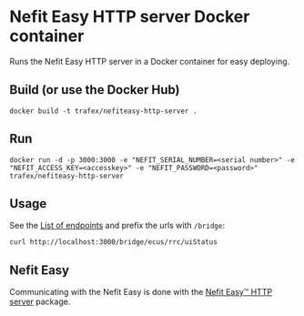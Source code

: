 Nefit Easy HTTP server Docker container
=======================================

Runs the Nefit Easy HTTP server in a Docker container for easy deploying.


Build (or use the Docker Hub)
-----------------------------

    docker build -t trafex/nefiteasy-http-server .

Run
---

    docker run -d -p 3000:3000 -e "NEFIT_SERIAL_NUMBER=<serial number>" -e "NEFIT_ACCESS_KEY=<accesskey>" -e "NEFIT_PASSWORD=<password>" trafex/nefiteasy-http-server

Usage
-----
See the [List of endpoints](https://github.com/robertklep/nefit-easy-core/wiki/List-of-endpoints) and prefix the urls with `/bridge`:

    curl http://localhost:3000/bridge/ecus/rrc/uiStatus

Nefit Easy
----------
Communicating with the Nefit Easy is done with the [Nefit Easy™ HTTP server](https://github.com/robertklep/nefit-easy-http-server) package.
